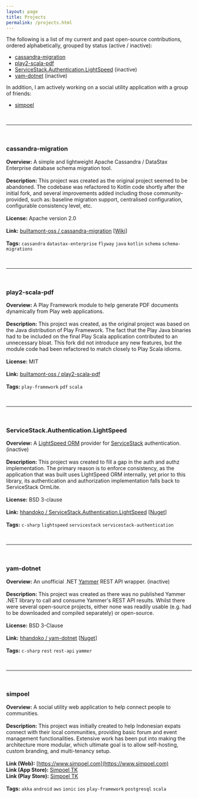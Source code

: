 ```yaml
---
layout: page
title: Projects
permalink: /projects.html
---
```


The following is a list of my current and past open-source contributions, ordered alphabetically, grouped by status (active / inactive):

* [cassandra-migration](#cassandra-migration)
* [play2-scala-pdf](#play2-scala-pdf)
* [ServiceStack.Authentication.LightSpeed](#servicestackauthenticationlightspeed) (inactive)
* [yam-dotnet](#yam-dotnet) (inactive)

In addition, I am actively working on a social utility application with a group of friends:

* [simpoel](#simpoel)

<br>

---

<br>

### cassandra-migration
**Overview:** A simple and lightweight Apache Cassandra / DataStax Enterprise database schema migration tool.
<br><br>
**Description:** This project was created as the original project seemed to be abandoned. The codebase was refactored to Kotlin code shortly after the initial fork, and several improvements added including those community-provided, such as: baseline migration support, centralised configuration, configurable consistency level, etc.
<br><br>
**License:** Apache version 2.0
<br><br>
**Link:** [builtamont-oss / cassandra-migration](https://github.com/builtamont-oss/cassandra-migration) [[Wiki](https://github.com/builtamont-oss/cassandra-migration/wiki)]
<br><br>
**Tags:** `cassandra` `datastax-enterprise` `flyway` `java` `kotlin` `schema` `schema-migrations`

<br>

---

<br>

### play2-scala-pdf
**Overview:** A Play Framework module to help generate PDF documents dynamically from Play web applications.
<br><br>
**Description:** This project was created, as the original project was based on the Java distribution of Play Framework. The fact that the Play Java binaries had to be included on the final Play Scala application contributed to an unnecessary bloat. This fork did not introduce any new features, but the module code had been refactored to match closely to Play Scala idioms.
<br><br>
**License:** MIT
<br><br>
**Link:** [builtamont-oss / play2-scala-pdf](https://github.com/builtamont-oss/play2-scala-pdf)
<br><br>
**Tags:** `play-framework` `pdf` `scala`

<br>

---

<br>

### ServiceStack.Authentication.LightSpeed
**Overview:** A [LightSpeed ORM](http://www.mindscapehq.com/products/lightspeed) provider for [ServiceStack](https://servicestack.net/) authentication. (inactive)
<br><br>
**Description:** This project was created to fill a gap in the auth and authz implementation. The primary reason is to enforce consistency, as the application that was built uses LightSpeed ORM internally, yet prior to this library, its authentication and authorization implementation falls back to ServiceStack OrmLite.
<br><br>
**License:** BSD 3-clause
<br><br>
**Link:** [hhandoko / ServiceStack.Authentication.LightSpeed](https://github.com/hhandoko/ServiceStack.Authentication.LightSpeed) [[Nuget](https://www.nuget.org/packages/ServiceStack.Authentication.LightSpeed/)]
<br><br>
**Tags:** `c-sharp` `lightspeed` `servicestack` `servicestack-authentication`

<br>

---

<br>

### yam-dotnet
**Overview:** An unofficial .NET [Yammer](https://www.yammer.com/) REST API wrapper. (inactive)
<br><br>
**Description:** This project was created as there was no published Yammer .NET library to call and consume Yammer's REST API results. Whilst there were several open-source projects, either none was readily usable (e.g. had to be downloaded and compiled separately) or open-source. 
<br><br>
**License:** BSD 3-Clause
<br><br>
**Link:** [hhandoko / yam-dotnet](https://github.com/hhandoko/yam-dotnet) [[Nuget](https://www.nuget.org/packages/YamNet.Client/)]
<br><br>
**Tags:** `c-sharp` `rest` `rest-api` `yammer`

<br>

---

<br>

### simpoel
**Overview:** A social utility web application to help connect people to communities.
<br><br>
**Description:** This project was initially created to help Indonesian expats connect with their local communities, providing basic forum and event management functionalities. Extensive work has been put into making the architecture more modular, which ultimate goal is to allow self-hosting, custom branding, and multi-tenancy setup.
<br><br>
**Link (Web):** [https://www.simpoel.com](https://www.simpoel.com)<br>
**Link (App Store):** [Simpoel TK](itunes.apple.com/us/app/simpoel-tk/id1194924450)<br>
**Link (Play Store):** [Simpoel TK](https://play.google.com/store/apps/details?id=com.improvid.simpoeltk&hl=en)
<br><br>
**Tags:** `akka` `android` `aws` `ionic` `ios` `play-framework` `postgresql` `scala`
